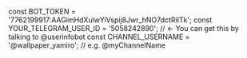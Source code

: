 const BOT_TOKEN = '7762199917:AAGimHdXulwYiVspij8Jwr_hNO7dctRiITk';
const YOUR_TELEGRAM_USER_ID = '5058242890'; // <- You can get this by talking to @userinfobot
const CHANNEL_USERNAME = '@wallpaper_yamiro'; // e.g. @myChannelName
